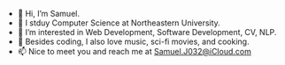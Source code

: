 - 👋 Hi, I’m Samuel.
- 🏫 I stduy Computer Science at Northeastern University.
- 👀 I’m interested in Web Development, Software Development, CV, NLP.
- 🎵 Besides coding, I also love music, sci-fi movies, and cooking.
- 📫 Nice to meet you and reach me at Samuel.J032@iCloud.com

<!---
samuel032khoury/samuel032khoury is a ✨ special ✨ repository because its `README.md` (this file) appears on your GitHub profile.
You can click the Preview link to take a look at your changes.
--->
